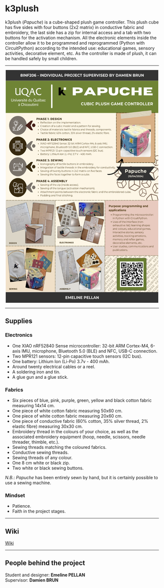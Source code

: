 # k3plush
k3plush (*Papuche*) is a cube-shaped plush game controller. This plush cube has five sides with four buttons (2x2 matrix) in conductive fabric and embroidery, the last side has a zip for internal access and a tab with two buttons for the activation mechanism. All the electronic elements inside the controller allow it to be programmed and reprogrammed (Python with CircuitPython) according to the intended use: educational games, sensory activities, decorative element, etc. As the controller is made of plush, it can be handled safely by small children.

***

<p align="center">
  <img src="https://github.com/keycube/k3plush/blob/main/assets/poster/papucheEnglish.png" alt="English poster" width="500" height="760" />
</p>

***

## Supplies

### Electronics
- One XIAO nRF52840 Sense microcontroller: 32-bit ARM Cortex-M4, 6-axis IMU, microphone, Bluetooth 5.0 (BLE) and NFC, USB-C connection.
- Two MPR121 sensors: 12-pin capacitive touch sensors (I2C bus).
- One battery: Lithium Ion (Li-Po) 3.7v - 400 mAh.
- Around twenty electrical cables or a reel.
- A soldering iron and tin.
- A glue gun and a glue stick.

### Fabrics
- Six pieces of blue, pink, purple, green, yellow and black cotton fabric measuring 14x14 cm.
- One piece of white cotton fabric measuring 50x60 cm.
- One piece of white cotton fabric measuring 20x60 cm.
- One piece of conductive fabric (60% cotton, 35% silver thread, 2% elastic fibre) measuring 30x30 cm.
- Embroidery thread in the colours of your choice, as well as the associated embroidery equipment (hoop, needle, scissors, needle threader, thimble, etc.).
- Sewing threads matching the coloured fabrics.
- Conductive sewing threads.
- Sewing threads of any colour.
- One 8 cm white or black zip.
- Two white or black sewing buttons.

*N.B.*: *Papuche* has been entirely sewn by hand, but it is certainly possible to use a sewing machine.

### Mindset
- Patience.
- Faith in the project stages.

***

## Wiki
[Wiki](https://github.com/keycube/k3plush/wiki)

***

## People behind the project
Student and designer: **Emeline PELLAN**<br>
Supervisor: **Damien BRUN**
